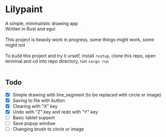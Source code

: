 # Lilypaint
A simple, minimalistic drawing app</br>
Written in Rust and egui</br>
</br>
This project is heavily work in progress, some things might work, some might not</br>
</br>
To build this project and try it urself, install `rustup`, clone this repo, open terminal and cd into repo directory, run `cargo run` </br>
</br>
## Todo
- [x] Simple drawing with line_segment (to be replaced with circle or image)
- [x] Saving to file with button
- [x] Clearing with "X" key
- [x] Undo with "Z" key and redo with "Y" key
- [ ] Basic tablet support
- [ ] Save popup window
- [ ] Changing brush to circle or image
